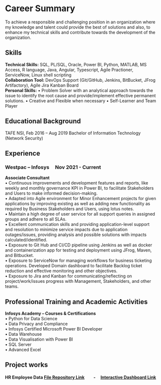 # Career Summary
To achieve a responsible and challenging position in an organization where my knowledge and talent could provide the best of solutions and also, to enhance my technical skills and contribute towards the development of the organization.

## Skills
**Technical Skills:** SQL, PL/SQL, Oracle, Power BI, Python, MATLAB, MS Access, R language, Java, Angular, Typescript, Agile Practioner, ServiceNow, Linux shell scripting <br>
**Collaboration Tool:** DevOps Support (Git/GitHub, Jenkins, BitBucket, JFrog Artifactory), Agile Jira Kanban Board<br>
**Personal Skills:** 
• Problem Solver with an analytical approach towards the issue to identify the root cause and provide/implement effective permanent solutions.
• Creative and Flexible when necessary
• Self-Learner and Team Player

## Educational Background
TAFE NSI, Feb 2016 – Aug 2019
Bachelor of Information Technology (Network Security) 

## Experience
### Westpac – Infosys  &nbsp;  &nbsp;           Nov 2021 - Current
<b> Associate Consultant</b>
<br>
    • Continuous improvements and development features and reports, like weekly and monthly governance KPI in Power BI, to facilitate Stakeholders and Users to make informed decision-making.<br>
    • Adapted into Agile environment for Minor Enhancement projects for given applications by improving existing as well as adding new functionality as required by Business Stakeholders and Users, using lotus notes.<br>
    • Maintain a high degree of user service for all support queries in assigned groups and adhere to all SLAs.<br>
    • Excellent communication skills and providing application-level support and resolution to minimize service impacts due to application outages/issues, providing analysis and possible solutions with impacts calculated/identified.<br>
    • Exposure to Git Hub and CI/CD pipeline using Jenkins as well as docker and containerization app for testing and deployment using JFrog, Maven, and Bitbucket.<br>
    • Exposure to ServiceNow for managing workflows for business ticketing operations. Developed Domain dashboard to facilitate Backlog ticket reduction and effective monitoring and other objectives.<br>
    • Exposure to Jira and Kanban for communicating/reflecting on project/work/issues progress with Management, Stakeholders, and other teams.<br>

## Professional Training and Academic Activities
<b> Infosys Academy – Courses & Certifications </b>
<br>• Python for Data Science<br>
    • Data Privacy and Compliance<br>
    • Infosys Certified Microsoft Power BI Developer<br>
    • Data Warehouse<br>
    • Data Visualisation with Power BI<br>
    • SQL Server<br>
    • Advanced Excel<br>

## Project works 
#### HR Employee Data [File Repository Link](https://github.com/raghavshrestha/powerbi-projects/tree/main/HR%20Employee%20Analysis) &nbsp;  &nbsp; &nbsp; &nbsp;    -     &nbsp;  &nbsp; [Interactive Dashboard Link](https://app.powerbi.com/groups/me/reports/b8fd93d3-6d14-431e-ab3c-65858cead605/ReportSection?experience=power-bi)

